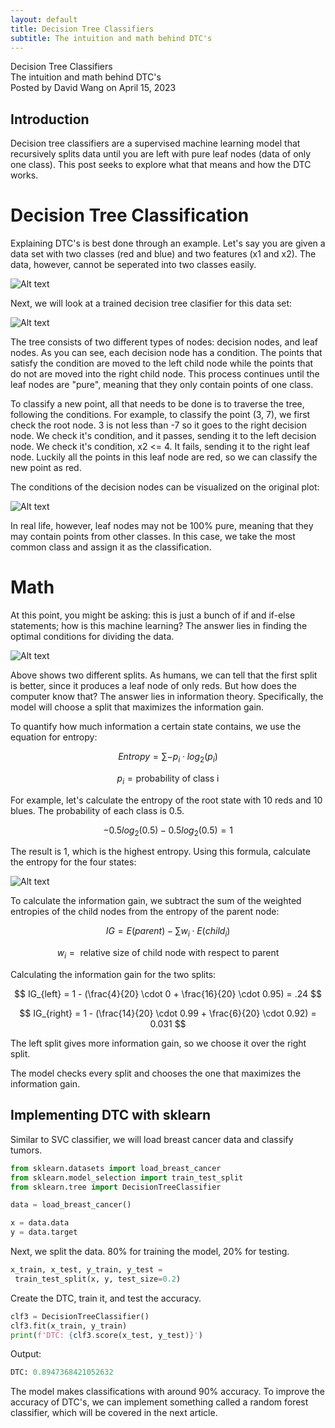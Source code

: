 ```yaml
---
layout: default
title: Decision Tree Classifiers 
subtitle: The intuition and math behind DTC's
---
```


<script type="text/javascript" async src='https://cdnjs.cloudflare.com/ajax/libs/mathjax/2.7.2/MathJax.js?config=TeX-MML-AM_CHTML'></script>

<script type="text/x-mathjax-config">
  MathJax.Hub.Config({ TeX: { extensions: ["color.js"] }});
</script>

<div markdown="1" class="container">

<div class="postTitle"> Decision Tree Classifiers </div>
<div class="desc"> The intuition and math behind DTC's </div>
<div class="postDate"> Posted by David Wang on April 15, 2023 </div>

## Introduction
Decision tree classifiers are a supervised machine learning model that recursively splits data until you are left with pure leaf nodes (data of only one class). This post seeks to explore what that means and how the DTC works. 

# Decision Tree Classification
Explaining DTC's is best done through an example. Let's say you are given a data set with two classes (red and blue) and two features (x1 and x2). The data, however, cannot be seperated into two classes easily. 

![Alt text](../images/dtc1.png)

Next, we will look at a trained decision tree clasifier for this data set:

![Alt text](../images/dtc2.png)

The tree consists of two different types of nodes: decision nodes, and leaf nodes. As you can see, each decision node has a condition. The points that satisfy the condition are moved to the left child node while the points that do not are moved into the right child node. This process continues until the leaf nodes are "pure", meaning that they only contain points of one class. 

To classify a new point, all that needs to be done is to traverse the tree, following the conditions. For example, to classify the point (3, 7), we first check the root node. 3 is not less than -7 so it goes to the right decision node. We check it's condition, and it passes, sending it to the left decision node. We check it's condition, x2 <= 4. It fails, sending it to the right leaf node. Luckily all the points in this leaf node are red, so we can classify the new point as red. 

The conditions of the decision nodes can be visualized on the original plot:

![Alt text](../images/dtc3.png)

In real life, however, leaf nodes may not be 100% pure, meaning that they may contain points from other classes. In this case, we take the most common class and assign it as the classification. 

# Math
At this point, you might be asking: this is just a bunch of if and if-else statements; how is this machine learning? The answer lies in finding the optimal conditions for dividing the data. 

![Alt text](../images/dtc4.png)

Above shows two different splits. As humans, we can tell that the first split is better, since it produces a leaf node of only reds. But how does the computer know that? The answer lies in information theory. Specifically, the model will choose a split that maximizes the information gain.

To quantify how much information a certain state contains, we use the equation for entropy:

$$ 
Entropy = \sum -p_i \cdot log_2(p_i) 
$$

$$
p_i = \text {probability of class i}
$$

For example, let's calculate the entropy of the root state with 10 reds and 10 blues. The probability of each class is 0.5.

$$
-0.5log_2(0.5) - 0.5log_2(0.5) = 1
$$

The result is 1, which is the highest entropy. Using this formula, calculate the entropy for the four states: 

![Alt text](../images/dtc5.png)

To calculate the information gain, we subtract the sum of the weighted entropies of the child nodes from the entropy of the parent node:

$$ 
IG = E(parent) - \sum w_i \cdot E(child_i)
$$

$$
w_i = \text{ relative size of child node with respect to parent}
$$

Calculating the information gain for the two splits: 

$$
IG_{left} = 1 - (\frac{4}{20} \cdot 0 + \frac{16}{20} \cdot 0.95) = .24
$$

$$
IG_{right} = 1 - (\frac{14}{20} \cdot 0.99 + \frac{6}{20} \cdot 0.92) = 0.031
$$

The left split gives more information gain, so we choose it over the right split.

The model checks every split and chooses the one that maximizes the information gain. 

## Implementing DTC with sklearn 

Similar to SVC classifier, we will load breast cancer data and classify tumors. 

```python
from sklearn.datasets import load_breast_cancer
from sklearn.model_selection import train_test_split
from sklearn.tree import DecisionTreeClassifier

data = load_breast_cancer()

x = data.data
y = data.target 
```

Next, we split the data. 80% for training the model, 20% for testing.

```python
x_train, x_test, y_train, y_test = 
 train_test_split(x, y, test_size=0.2)
```

Create the DTC, train it, and test the accuracy.

```python
clf3 = DecisionTreeClassifier()
clf3.fit(x_train, y_train)
print(f'DTC: {clf3.score(x_test, y_test)}')
```

Output:
```python
DTC: 0.8947368421052632
```

The model makes classifications with around 90% accuracy. To improve the accuracy of DTC's, we can implement something called a random forest classifier, which will be covered in the next article.

